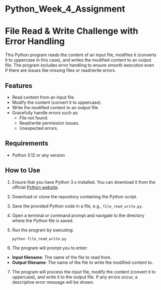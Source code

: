# Python_Week_4_Assignment
# File Read & Write Challenge with Error Handling

This Python program reads the content of an input file, modifies it (converts it to uppercase in this case), and writes the modified content to an output file. The program includes error handling to ensure smooth execution even if there are issues like missing files or read/write errors.

## Features

- Read content from an input file.
- Modify the content (convert it to uppercase).
- Write the modified content to an output file.
- Gracefully handle errors such as:
  - File not found.
  - Read/write permission issues.
  - Unexpected errors.

## Requirements

- Python 3.12 or any version

## How to Use

1. Ensure that you have Python 3.x installed. You can download it from the official [Python website](https://www.python.org/downloads/).
   
2. Download or clone the repository containing the Python script.

3. Save the provided Python code in a file, e.g., `file_read_write.py`.

4. Open a terminal or command prompt and navigate to the directory where the Python file is saved.

5. Run the program by executing:

   ```bash
   python file_read_write.py
   
6. The program will prompt you to enter:
- **Input filename**: The name of the file to read from.
- **Output filename**: The name of the file to write the modified content to.
7. The program will process the input file, modify the content (convert it to uppercase), and write it to the output file. If any errors occur, a descriptive error message will be shown.
